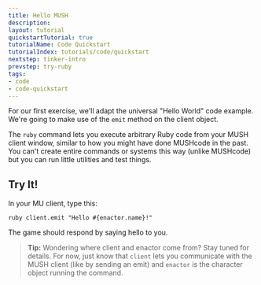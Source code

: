 ```yaml
---
title: Hello MUSH
description:
layout: tutorial
quickstartTutorial: true
tutorialName: Code Quickstart
tutorialIndex: tutorials/code/quickstart
nextstep: tinker-intro
prevstep: try-ruby
tags: 
- code
- code-quickstart
---
```


For our first exercise, we'll adapt the universal "Hello World" code example.  We're going to make use of the `emit` method on the client object. 

The `ruby` command lets you execute arbitrary Ruby code from your MUSH client window, similar to how you might have done MUSHcode in the past.  You can't create entire commands or systems this way (unlike MUSHcode) but you can run little utilities and test things.

## Try It!

In your MU client, type this:

    ruby client.emit "Hello #{enactor.name}!"

The game should respond by saying hello to you.

> <i class="fa fa-info-circle"></i> **Tip:** Wondering where client and enactor come from?  Stay tuned for details.  For now, just know that `client` lets you communicate with the MUSH client (like by sending an emit) and `enactor` is the character object running the command.